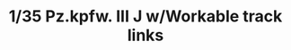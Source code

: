 ---
layout: product
title: "1/35 Pz.kpfw. III J w/Workable track links"
price: "5500" 
desc: "Maketa"
img_path: "/assets/img/RFM5070.webp"
brand: "N/A"
available: true
special_offer: false
new: true
soon: false
cat: "010000"
subcat: "010800"
subsubcat: "0N/A"
sifra: "RFM5070"
popular: false
---